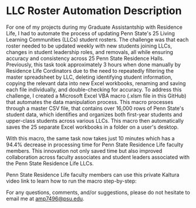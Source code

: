 # LLC Roster Automation Description

For one of my projects during my Graduate Assistantship with Residence Life, I had to automate the process of updating Penn State's 25 Living Learning Communities (LLCs) student rosters. The challenge was that each roster needed to be updated weekly with new students joining LLCs, changes in student leadership roles, and removals, all while ensuring accuracy and consistency across 25 Penn State Residence Halls. Previously, this task took approximately 3 hours when done manually by Residence Life Cordinators due to the need to repeatedly filtering the master spreadsheet by LLC, deleting identifying student information, copying the relevant data into new Excel workbooks, renaming and saving each file individually, and double-checking for accuracy.  To address this challenge, I created a Microsoft Excel VBA macro (.xlsm file in this GitHub) that automates the data manipulation process. This macro processes through a master CSV file, that contains over 16,000 rows of Penn State's student data, which identifies and organizes both first-year students and upper-class students across various LLCs. This macro then automatically saves the 25 separate Excel workbooks in a folder on a user's desktop.

With this macro, the same task now takes just 10 minutes which has a 94.4% decrease in processing time for Penn State Residence Life faculty members. This innovation not only saved time but also improved collaboration across faculty associates and student leaders associated with the Penn State Residence Life LLCs.

Penn State Residence Life faculty members can use this private Kaltura video link to learn how to run the macro step-by-step:

For any questions, comments, and/or suggestions, please do not hesitate to email me at amp7496@psu.edu.
